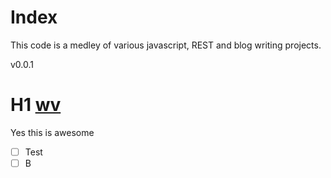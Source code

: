 Index
==================

This code is a medley of various javascript, REST and blog writing projects.

v0.0.1

# H1 [wv]
Yes this is awesome
  * [ ] Test
  * [ ] B

[wv]: http://www.wisevoter.org
